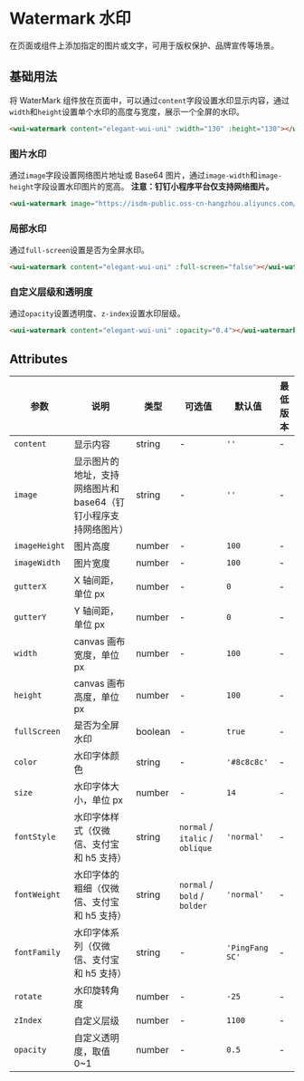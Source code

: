 <frame/>

# Watermark 水印

在页面或组件上添加指定的图片或文字，可用于版权保护、品牌宣传等场景。

## 基础用法

将 WaterMark 组件放在页面中，可以通过`content`字段设置水印显示内容，通过`width`和`height`设置单个水印的高度与宽度，展示一个全屏的水印。

```html
<wui-watermark content="elegant-wui-uni" :width="130" :height="130"></wui-watermark>
```

### 图片水印

通过`image`字段设置网络图片地址或 Base64 图片，通过`image-width`和`image-height`字段设置水印图片的宽高。
**注意：钉钉小程序平台仅支持网络图片。**

```html
<wui-watermark image="https://isdm-public.oss-cn-hangzhou.aliyuncs.com/image/vue-logo.png" :image-width="38" :image-height="38"></wui-watermark>
```

### 局部水印

通过`full-screen`设置是否为全屏水印。

```html
<wui-watermark content="elegant-wui-uni" :full-screen="false"></wui-watermark>
```

### 自定义层级和透明度

通过`opacity`设置透明度、`z-index`设置水印层级。

```html
<wui-watermark content="elegant-wui-uni" :opacity="0.4"></wui-watermark>
```

## Attributes

| 参数          | 说明                                                            | 类型    | 可选值                          | 默认值          | 最低版本 |
| ------------- | --------------------------------------------------------------- | ------- | ------------------------------- | --------------- | -------- |
| `content`     | 显示内容                                                        | string  | -                               | `''`            | -        |
| `image`       | 显示图片的地址，支持网络图片和 base64（钉钉小程序支持网络图片） | string  | -                               | `''`            | -        |
| `imageHeight` | 图片高度                                                        | number  | -                               | `100`           | -        |
| `imageWidth`  | 图片宽度                                                        | number  | -                               | `100`           | -        |
| `gutterX`     | X 轴间距，单位 px                                               | number  | -                               | `0`             | -        |
| `gutterY`     | Y 轴间距，单位 px                                               | number  | -                               | `0`             | -        |
| `width`       | canvas 画布宽度，单位 px                                        | number  | -                               | `100`           | -        |
| `height`      | canvas 画布高度，单位 px                                        | number  | -                               | `100`           | -        |
| `fullScreen`  | 是否为全屏水印                                                  | boolean | -                               | `true`          | -        |
| `color`       | 水印字体颜色                                                    | string  | -                               | `'#8c8c8c'`     | -        |
| `size`        | 水印字体大小，单位 px                                           | number  | -                               | `14`            | -        |
| `fontStyle`   | 水印字体样式（仅微信、支付宝和 h5 支持）                        | string  | `normal` / `italic` / `oblique` | `'normal'`      | -        |
| `fontWeight`  | 水印字体的粗细（仅微信、支付宝和 h5 支持）                      | string  | `normal` / `bold` / `bolder`    | `'normal'`      | -        |
| `fontFamily`  | 水印字体系列（仅微信、支付宝和 h5 支持）                        | string  | -                               | `'PingFang SC'` | -        |
| `rotate`      | 水印旋转角度                                                    | number  | -                               | `-25`           | -        |
| `zIndex`      | 自定义层级                                                      | number  | -                               | `1100`          | -        |
| `opacity`     | 自定义透明度，取值 0~1                                          | number  | -                               | `0.5`           | -        |
